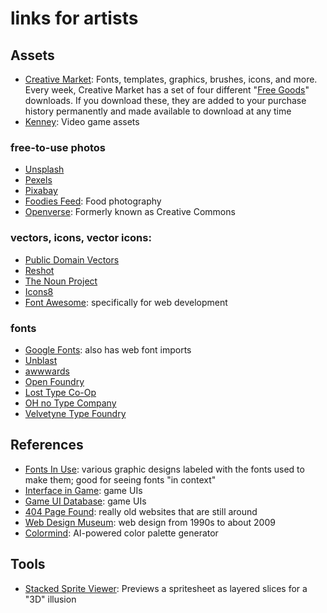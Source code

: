 # links for artists

## Assets
* [Creative Market](https://creativemarket.com/): Fonts, templates, graphics, brushes, icons, and more. Every week, Creative Market has a set of four different "[Free Goods](https://creativemarket.com/free-goods)" downloads. If you download these, they are added to your purchase history permanently and made available to download at any time
* [Kenney](https://www.kenney.nl/): Video game assets

### free-to-use photos
* [Unsplash](https://unsplash.com/)
* [Pexels](https://www.pexels.com/)
* [Pixabay](https://pixabay.com/)
* [Foodies Feed](https://www.foodiesfeed.com): Food photography
* [Openverse](https://openverse.org/): Formerly known as Creative Commons

### vectors, icons, vector icons:
* [Public Domain Vectors](https://publicdomainvectors.org/)
* [Reshot](https://www.reshot.com/)
* [The Noun Project](https://thenounproject.com/)
* [Icons8](https://icons8.com/)
* [Font Awesome](https://fontawesome.com/): specifically for web development

### fonts
* [Google Fonts](https://fonts.google.com/): also has web font imports
* [Unblast](https://unblast.com/fonts/)
* [awwwards](https://www.awwwards.com/awwwards/collections/free-fonts/)
* [Open Foundry](https://open-foundry.com/fonts)
* [Lost Type Co-Op](https://www.losttype.com/)
* [OH no Type Company](https://ohnotype.co/)
* [Velvetyne Type Foundry](https://velvetyne.fr/)

## References
* [Fonts In Use](https://fontsinuse.com/): various graphic designs labeled with the fonts used to make them; good for seeing fonts "in context"
* [Interface in Game](https://interfaceingame.com/): game UIs
* [Game UI Database](https://www.gameuidatabase.com/index.php): game UIs
* [404 Page Found](https://www.404pagefound.com/): really old websites that are still around
* [Web Design Museum](https://www.webdesignmuseum.org/): web design from 1990s to about 2009
* [Colormind](http://colormind.io/): AI-powered color palette generator

## Tools
* [Stacked Sprite Viewer](https://jontopielski.itch.io/stacked-sprite-viewer): Previews a spritesheet as layered slices for a "3D" illusion

